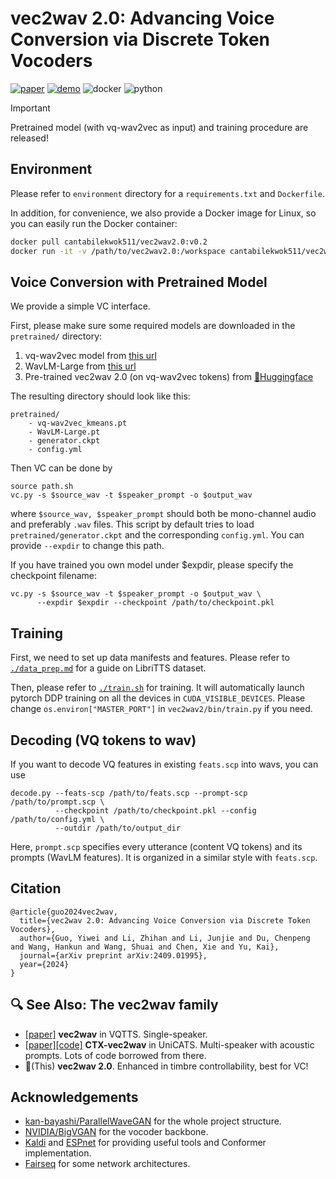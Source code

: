 # vec2wav 2.0: Advancing Voice Conversion via Discrete Token Vocoders

[![paper](https://img.shields.io/badge/paper-arxiv:2409.01995-red?logo=arxiv&logoColor=white)](https://arxiv.org/abs/2409.01995)
[![demo](https://img.shields.io/badge/demo-page-green)](https://cantabile-kwok.github.io/vec2wav2/)
![docker](https://img.shields.io/badge/Docker-blue?logo=docker&logoColor=white)
![python](https://img.shields.io/badge/Python_3.10-orange?logo=python&logoColor=white)

> [!IMPORTANT] 
> Pretrained model (with vq-wav2vec as input) and training procedure are released!

## Environment

Please refer to `environment` directory for a `requirements.txt` and `Dockerfile`.

In addition, for convenience, we also provide a Docker image for Linux, so you can easily run the Docker container:

```sh
docker pull cantabilekwok511/vec2wav2.0:v0.2
docker run -it -v /path/to/vec2wav2.0:/workspace cantabilekwok511/vec2wav2.0:v0.2
```

## Voice Conversion with Pretrained Model
We provide a simple VC interface.

First, please make sure some required models are downloaded in the `pretrained/` directory:

1. vq-wav2vec model from [this url](https://dl.fbaipublicfiles.com/fairseq/wav2vec/vq-wav2vec_kmeans.pt)
2. WavLM-Large from [this url](https://github.com/microsoft/unilm/blob/master/wavlm/README.md)
3. Pre-trained vec2wav 2.0 (on vq-wav2vec tokens) from [🤗Huggingface](https://huggingface.co/cantabile-kwok/vec2wav2.0/tree/main)

The resulting directory should look like this:
```
pretrained/
    - vq-wav2vec_kmeans.pt 
    - WavLM-Large.pt 
    - generator.ckpt
    - config.yml
```

Then VC can be done by
```
source path.sh
vc.py -s $source_wav -t $speaker_prompt -o $output_wav
```
where `$source_wav, $speaker_prompt` should both be mono-channel audio and preferably `.wav` files.
This script by default tries to load `pretrained/generator.ckpt` and the corresponding `config.yml`. You can provide `--expdir` to change this path.

If you have trained you own model under $expdir, please specify the checkpoint filename:
```
vc.py -s $source_wav -t $speaker_prompt -o $output_wav \
      --expdir $expdir --checkpoint /path/to/checkpoint.pkl
```

## Training
First, we need to set up data manifests and features. Please refer to [`./data_prep.md`](./data_prep.md) for a guide on LibriTTS dataset.

Then, please refer to [`./train.sh`](./train.sh) for training. It will automatically launch pytorch DDP training on all the devices in `CUDA_VISIBLE_DEVICES`. Please change `os.environ["MASTER_PORT"]` in `vec2wav2/bin/train.py` if you need.

## Decoding (VQ tokens to wav)

If you want to decode VQ features in existing `feats.scp` into wavs, you can use
```
decode.py --feats-scp /path/to/feats.scp --prompt-scp /path/to/prompt.scp \
          --checkpoint /path/to/checkpoint.pkl --config /path/to/config.yml \
          --outdir /path/to/output_dir
```
Here, `prompt.scp` specifies every utterance (content VQ tokens) and its prompts (WavLM features). It is organized in a similar style with `feats.scp`.

## Citation
```
@article{guo2024vec2wav,
  title={vec2wav 2.0: Advancing Voice Conversion via Discrete Token Vocoders},
  author={Guo, Yiwei and Li, Zhihan and Li, Junjie and Du, Chenpeng and Wang, Hankun and Wang, Shuai and Chen, Xie and Yu, Kai},
  journal={arXiv preprint arXiv:2409.01995},
  year={2024}
}
```

## 🔍 See Also: The vec2wav family
<!-- As the name implies, "vec" means code-vectors (with speech discrete tokens), and "wav" means the corresponding wavforms.  -->
<!-- The vec2wav family are speech token vocoders that are important modules in speech generation based on discrete tokens (esp. semantic tokens!). -->

* [[paper]](https://arxiv.org/abs/2204.00768) **vec2wav** in VQTTS. Single-speaker.
* [[paper]](https://ojs.aaai.org/index.php/AAAI/article/view/29747)[[code]](https://github.com/X-LANCE/UniCATS-CTX-vec2wav) **CTX-vec2wav** in UniCATS. Multi-speaker with acoustic prompts. Lots of code borrowed from there.
* 🌟(This) **vec2wav 2.0**. Enhanced in timbre controllability, best for VC!

## Acknowledgements

* [kan-bayashi/ParallelWaveGAN](https://github.com/kan-bayashi/ParallelWaveGAN) for the whole project structure.
* [NVIDIA/BigVGAN](https://github.com/NVIDIA/BigVGAN) for the vocoder backbone.
* [Kaldi](https://github.com/kaldi-asr/kaldi) and [ESPnet](https://github.com/espnet/espnet) for providing useful tools and Conformer implementation.
* [Fairseq](https://github.com/facebookresearch/fairseq) for some network architectures.
